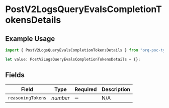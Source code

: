 # PostV2LogsQueryEvalsCompletionTokensDetails

## Example Usage

```typescript
import { PostV2LogsQueryEvalsCompletionTokensDetails } from "orq-poc-typescript-multi-env-version/models/operations";

let value: PostV2LogsQueryEvalsCompletionTokensDetails = {};
```

## Fields

| Field              | Type               | Required           | Description        |
| ------------------ | ------------------ | ------------------ | ------------------ |
| `reasoningTokens`  | *number*           | :heavy_minus_sign: | N/A                |